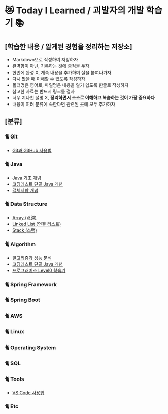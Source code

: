# 😻 Today I Learned / 괴발자의 개발 학습기 📚

## [학습한 내용 / 알게된 경험을 정리하는 저장소]

* Markdown으로 작성하여 저장하자
* 완벽함이 아닌, 기록하는 것에 중점을 두자
* 한번에 완성 X, 계속 내용을 추가하며 살을 붙여나가자
* 다시 봤을 때 이해할 수 있도록 작성하자
* 폴더명은 영어로, 파일명은 내용을 알기 쉽도록 한글로 작성하자
* 참고한 자료는 반드시 링크를 걸자
* 너무 지나친 설명 X, **정리하면서 스스로 이해하고 복습하는 것이 가장 중요하다**
* 내용이 여러 분류에 속한다면 관련된 곳에 모두 추가하자

## [분류]

### :cat2: Git

* [Git과 GitHub 사용법](https://github.com/catveloper24-7/TIL/blob/main/Git/Git%EA%B3%BCGitHub%EC%82%AC%EC%9A%A9%EB%B2%95.md)

### :cat2: Java

* [Java 기초 개념](https://github.com/catveloper365/TIL/blob/main/Java/Java%EA%B8%B0%EC%B4%88%EA%B0%9C%EB%85%90.md)
* [코딩테스트 단골 Java 개념](https://github.com/catveloper365/TIL/blob/main/Java/%EC%BD%94%EB%94%A9%ED%85%8C%EC%8A%A4%ED%8A%B8%EB%8B%A8%EA%B3%A8Java%EA%B0%9C%EB%85%90.md)
* [객체지향 개념](https://github.com/catveloper365/TIL/blob/main/Java/%EA%B0%9D%EC%B2%B4%EC%A7%80%ED%96%A5%EA%B0%9C%EB%85%90.md)

### :cat2: Data Structure

* [Array (배열)](https://github.com/catveloper365/TIL/blob/main/DataStructure/Array.md)
* [Linked List (연결 리스트)](https://github.com/catveloper365/TIL/blob/main/DataStructure/LinkedList.md)
* [Stack (스택)](https://github.com/catveloper365/TIL/blob/main/DataStructure/Stack.md)

### :cat2: Algorithm

* [알고리즘과 성능 분석](https://github.com/catveloper24-7/TIL/blob/main/Algorithm/%EC%95%8C%EA%B3%A0%EB%A6%AC%EC%A6%98%EA%B3%BC_%EC%84%B1%EB%8A%A5%EB%B6%84%EC%84%9D.md)
* [코딩테스트 단골 Java 개념](https://github.com/catveloper365/TIL/blob/main/Java/%EC%BD%94%EB%94%A9%ED%85%8C%EC%8A%A4%ED%8A%B8%EB%8B%A8%EA%B3%A8Java%EA%B0%9C%EB%85%90.md)
* [프로그래머스 Level0 학습기](https://github.com/catveloper24-7/TIL/blob/main/Algorithm/%ED%94%84%EB%A1%9C%EA%B7%B8%EB%9E%98%EB%A8%B8%EC%8A%A4Level0%ED%95%99%EC%8A%B5%EA%B8%B0.md)

### :cat2: Spring Framework

### :cat2: Spring Boot

### :cat2: AWS

### :cat2: Linux

### :cat2: Operating System

### :cat2: SQL

### :cat2: Tools

* [VS Code 사용법](https://github.com/catveloper24-7/TIL/blob/main/Tools/VSCode%EC%82%AC%EC%9A%A9%EB%B2%95.md)

### :cat2: Etc
